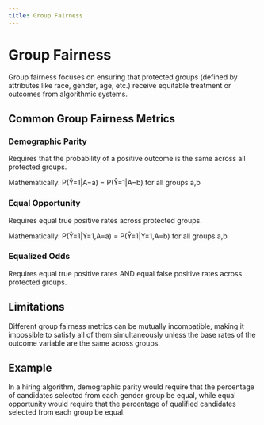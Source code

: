 ```yaml
---
title: Group Fairness
---
```


# Group Fairness

Group fairness focuses on ensuring that protected groups (defined by attributes like race, gender, age, etc.) receive equitable treatment or outcomes from algorithmic systems.

## Common Group Fairness Metrics

### Demographic Parity

Requires that the probability of a positive outcome is the same across all protected groups.

Mathematically: P(Ŷ=1|A=a) = P(Ŷ=1|A=b) for all groups a,b

### Equal Opportunity

Requires equal true positive rates across protected groups.

Mathematically: P(Ŷ=1|Y=1,A=a) = P(Ŷ=1|Y=1,A=b) for all groups a,b

### Equalized Odds

Requires equal true positive rates AND equal false positive rates across protected groups.

## Limitations

Different group fairness metrics can be mutually incompatible, making it impossible to satisfy all of them simultaneously unless the base rates of the outcome variable are the same across groups.

## Example

In a hiring algorithm, demographic parity would require that the percentage of candidates selected from each gender group be equal, while equal opportunity would require that the percentage of qualified candidates selected from each group be equal.
